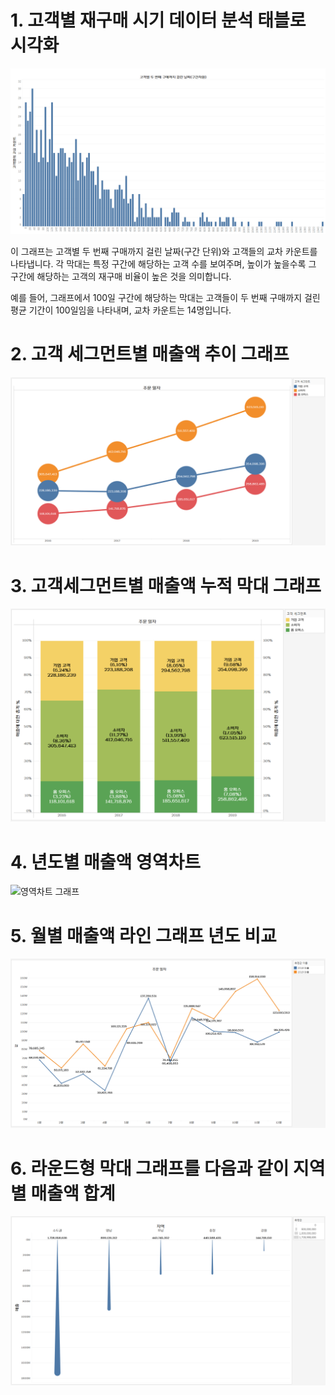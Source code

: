 # 1. 고객별 재구매 시기 데이터 분석 태블로 시각화

![히스토그램](태블로히스토그램.png)

이 그래프는 고객별 두 번째 구매까지 걸린 날짜(구간 단위)와 고객들의 교차 카운트를 나타냅니다. 각 막대는 특정 구간에 해당하는 고객 수를 보여주며, 높이가 높을수록 그 구간에 해당하는 고객의 재구매 비율이 높은 것을 의미합니다. 

예를 들어, 그래프에서 100일 구간에 해당하는 막대는 고객들이 두 번째 구매까지 걸린 평균 기간이 100일임을 나타내며, 교차 카운트는 14명입니다.

# 2. 고객 세그먼트별 매출액 추이 그래프

![매출액 그래프](추이.png)

# 3. 고객세그먼트별 매출액 누적 막대 그래프

![누적 막대 그래프](누적.png)


# 4. 년도별 매출액 영역차트

![영역차트 그래프](영역차트.png)

# 5. 월별 매출액 라인 그래프 년도 비교 

![매출연도비교 그래프](결합축_라인.png)

# 6. 라운드형 막대 그래프를 다음과 같이 지역별 매출액 합계

![ 그래프](round_bar.png)
